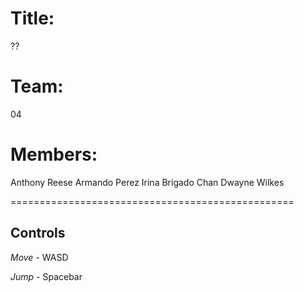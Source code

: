 Title:
======
??

Team:
=====
04

Members:
========
Anthony Reese
Armando Perez
Irina Brigado Chan
Dwayne Wilkes

=================================================

**Controls**
------------

_Move_ - WASD

_Jump_ - Spacebar